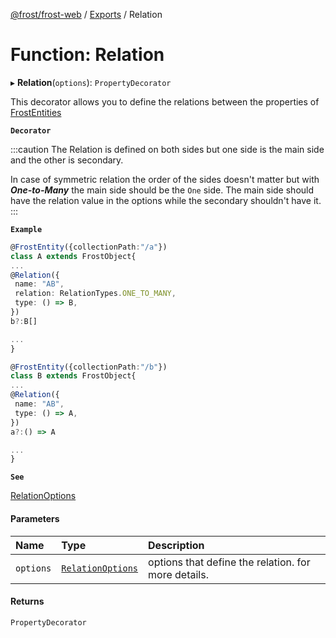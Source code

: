 [@frost/frost-web](../modules.md) / [Exports](../modules.md) / Relation

# Function: Relation

▸ **Relation**(`options`): `PropertyDecorator`

This decorator allows you to define the relations between the properties of [FrostEntities](FrostEntity.md)

**`Decorator`**

:::caution
The Relation is defined on both sides but one side is the main side and the other is secondary.

In case of symmetric relation the order of the sides doesn't matter but with ***One-to-Many*** the main side should be the `One` side.
The main side should have the relation value in the options while the secondary shouldn't have it.
:::

**`Example`**

```ts
@FrostEntity({collectionPath:"/a"})
class A extends FrostObject{
...
@Relation({
 name: "AB",
 relation: RelationTypes.ONE_TO_MANY,
 type: () => B,
})
b?:B[]

...
}

@FrostEntity({collectionPath:"/b"})
class B extends FrostObject{
...
@Relation({
 name: "AB",
 type: () => A,
})
a?:() => A

...
}
```

**`See`**

[RelationOptions](../types/RelationOptions.md)

#### Parameters

| Name | Type | Description |
| :------ | :------ | :------ |
| `options` | [`RelationOptions`](../types/RelationOptions.md) | options that define the relation. for more details. |

#### Returns

`PropertyDecorator`
